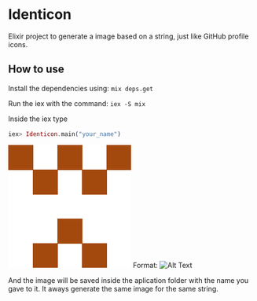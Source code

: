 # Identicon

Elixir project to generate a image based on a string, just like GitHub profile icons.

## How to use

Install the dependencies using: `mix deps.get`

Run the iex with the command: `iex -S mix`

Inside the iex type

```elixir
iex> Identicon.main("your_name")
```
![Identicon](your_name.png)
Format: ![Alt Text](url)

And the image will be saved inside the aplication folder with the name you gave to it. It aways generate the same image for the same string.

